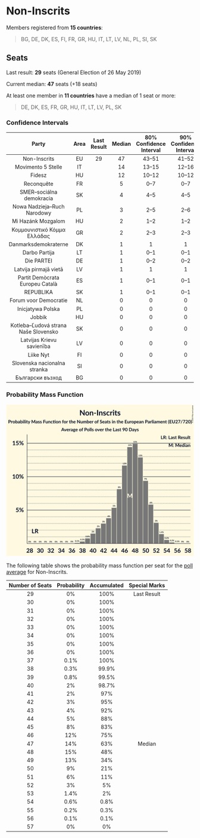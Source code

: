 # Non-Inscrits

Members registered from **15 countries**:

> BG, DE, DK, ES, FI, FR, GR, HU, IT, LT, LV, NL, PL, SI, SK

## Seats

Last result: **29** seats (General Election of 26 May 2019)

Current median: **47** seats (+18 seats)

At least one member in **11 countries** have a median of 1 seat or more:

> DE, DK, ES, FR, GR, HU, IT, LT, LV, PL, SK

### Confidence Intervals

| Party | Area | Last Result | Median | 80% Confidence Interval | 90% Confidence Interval | 95% Confidence Interval | 99% Confidence Interval |
|:-----:|:----:|:-----------:|:------:|:-----------------------:|:-----------------------:|:-----------------------:|:-----------------------:|
| Non-Inscrits | EU | 29 | 47 | 43–51 | 41–52 | 40–52 | 39–54 |
| Movimento 5 Stelle | IT | | 14 | 13–15 | 12–16 | 12–17 | 12–17 |
| Fidesz | HU | | 12 | 10–12 | 10–12 | 10–13 | 10–13 |
| Reconquête | FR | | 5 | 0–7 | 0–7 | 0–8 | 0–8 |
| SMER–sociálna demokracia | SK | | 4 | 4–5 | 4–5 | 4–5 | 3–5 |
| Nowa Nadzieja–Ruch Narodowy | PL | | 3 | 2–5 | 2–6 | 2–6 | 0–6 |
| Mi Hazánk Mozgalom | HU | | 2 | 1–2 | 1–2 | 1–3 | 1–3 |
| Κομμουνιστικό Κόμμα Ελλάδας | GR | | 2 | 2–3 | 2–3 | 2–3 | 2–3 |
| Danmarksdemokraterne | DK | | 1 | 1 | 1 | 1 | 1 |
| Darbo Partija | LT | | 1 | 0–1 | 0–1 | 0–1 | 0–1 |
| Die PARTEI | DE | | 1 | 0–2 | 0–2 | 0–2 | 0–2 |
| Latvija pirmajā vietā | LV | | 1 | 1 | 1 | 1–2 | 1–2 |
| Partit Demòcrata Europeu Català | ES | | 1 | 0–1 | 0–1 | 0–1 | 0–1 |
| REPUBLIKA | SK | | 1 | 0–1 | 0–1 | 0–1 | 0–1 |
| Forum voor Democratie | NL | | 0 | 0 | 0 | 0 | 0 |
| Inicjatywa Polska | PL | | 0 | 0 | 0 | 0 | 0 |
| Jobbik | HU | | 0 | 0 | 0 | 0–1 | 0–1 |
| Kotleba–Ľudová strana Naše Slovensko | SK | | 0 | 0 | 0 | 0 | 0 |
| Latvijas Krievu savienība | LV | | 0 | 0 | 0 | 0 | 0 |
| Liike Nyt | FI | | 0 | 0 | 0 | 0 | 0 |
| Slovenska nacionalna stranka | SI | | 0 | 0 | 0 | 0 | 0 |
| Български възход | BG | | 0 | 0 | 0 | 0 | 0 |

### Probability Mass Function

![Graph with seats probability mass function not yet produced](average-2024-01-31-seats-pmf-non-inscrits.png "Seats Probability Mass Function")

The following table shows the probability mass function per seat for the [poll average](average-2024-01-31.html) for Non-Inscrits.

| Number of Seats | Probability | Accumulated | Special Marks |
|:---------------:|:-----------:|:-----------:|:-------------:|
| 29 | 0% | 100% | Last Result |
| 30 | 0% | 100% |  |
| 31 | 0% | 100% |  |
| 32 | 0% | 100% |  |
| 33 | 0% | 100% |  |
| 34 | 0% | 100% |  |
| 35 | 0% | 100% |  |
| 36 | 0% | 100% |  |
| 37 | 0.1% | 100% |  |
| 38 | 0.3% | 99.9% |  |
| 39 | 0.8% | 99.5% |  |
| 40 | 2% | 98.7% |  |
| 41 | 2% | 97% |  |
| 42 | 3% | 95% |  |
| 43 | 4% | 92% |  |
| 44 | 5% | 88% |  |
| 45 | 8% | 83% |  |
| 46 | 12% | 75% |  |
| 47 | 14% | 63% | Median |
| 48 | 15% | 48% |  |
| 49 | 13% | 34% |  |
| 50 | 9% | 21% |  |
| 51 | 6% | 11% |  |
| 52 | 3% | 5% |  |
| 53 | 1.4% | 2% |  |
| 54 | 0.6% | 0.8% |  |
| 55 | 0.2% | 0.3% |  |
| 56 | 0.1% | 0.1% |  |
| 57 | 0% | 0% |  |


